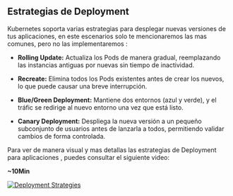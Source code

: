 ﻿## Estrategias de Deployment

Kubernetes soporta varias estrategias para desplegar nuevas versiones de tus
aplicaciones, en este escenarios solo te mencionaremos las mas comunes, pero no
las implementaremos :

- **Rolling Update:** Actualiza los Pods de manera gradual, reemplazando las
instancias antiguas por nuevas sin tiempo de inactividad.

- **Recreate:** Elimina todos los Pods existentes antes de crear los nuevos,
lo que puede causar una breve interrupción.

- **Blue/Green Deployment:** Mantiene dos entornos (azul y verde), y el tráfic
se redirige al nuevo entorno una vez que está listo.

- **Canary Deployment:** Despliega la nueva versión a un pequeño subconjunto
de usuarios antes de lanzarla a todos, permitiendo validar cambios de forma controlada.

Para ver de manera visual y mas detallas las estrategias de Deployment para aplicaciones ,
puedes consultar el siguiente video:

**~10Min**

[![Deployment Strategies](https://1000logos.net/wp-content/uploads/2017/05/Youtube-Logo.png)](https://www.youtube.com/watch?v=AWVTKBUnoIg)